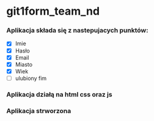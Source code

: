 # git1form_team_nd
### Aplikacja składa się z nastepujacych punktów:
- [x] Imie
- [x] Hasło
- [x] Email
- [x] Miasto
- [x] Wiek
- [ ] ulubiony fim

### Aplikacja działą na html css oraz js

### Aplikacja strworzona 